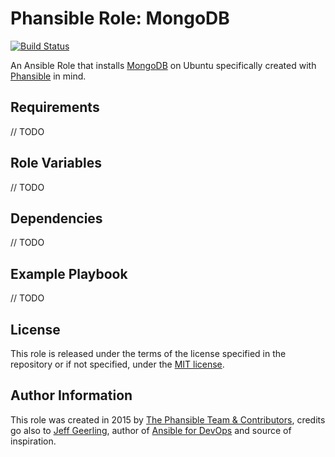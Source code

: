 # Phansible Role: MongoDB

[![Build Status](https://travis-ci.org/phansible/role-mongodb.svg?branch=master)](https://travis-ci.org/phansible/role-mongodb)

An Ansible Role that installs [MongoDB](https://www.mongodb.org/) on Ubuntu specifically created with [Phansible](http://phansible.com/) in mind.

## Requirements

// TODO

## Role Variables

// TODO

## Dependencies

// TODO

## Example Playbook

// TODO

## License

This role is released under the terms of the license specified in the repository or if not specified, under the [MIT license](https://raw.githubusercontent.com/phansible/role-mongodb/master/LICENSE).

## Author Information

This role was created in 2015 by [The Phansible Team & Contributors](https://github.com/phansible/role-mongodb/graphs/contributors), credits go also to [Jeff Geerling](http://jeffgeerling.com/), author of [Ansible for DevOps](http://ansiblefordevops.com/) and source of inspiration.
